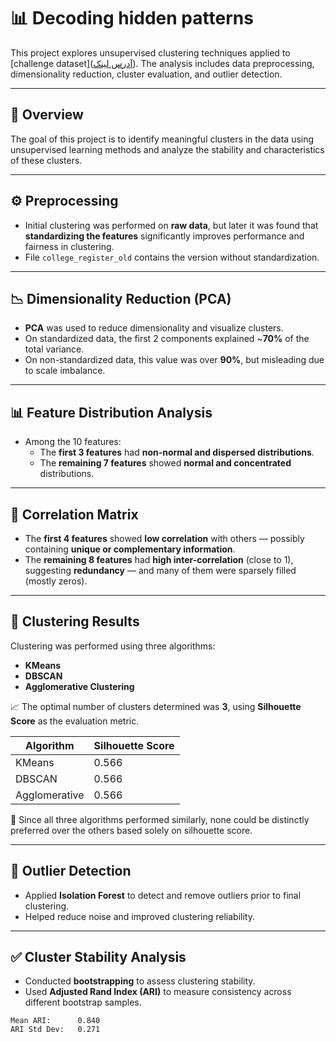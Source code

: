 # 📊 Decoding hidden patterns

This project explores unsupervised clustering techniques applied to [challenge dataset]([آدرس لینک](https://github.com/zall-e/ML_rahnemacollege/blob/main/challenge.txt)). The analysis includes data preprocessing, dimensionality reduction, cluster evaluation, and outlier detection.

---

## 📌 Overview

The goal of this project is to identify meaningful clusters in the data using unsupervised learning methods and analyze the stability and characteristics of these clusters.

---

## ⚙️ Preprocessing

- Initial clustering was performed on **raw data**, but later it was found that **standardizing the features** significantly improves performance and fairness in clustering.
- File `college_register_old` contains the version without standardization.

---

## 📉 Dimensionality Reduction (PCA)

- **PCA** was used to reduce dimensionality and visualize clusters.
- On standardized data, the first 2 components explained ~**70%** of the total variance.
- On non-standardized data, this value was over **90%**, but misleading due to scale imbalance.

---

## 📊 Feature Distribution Analysis

- Among the 10 features:
  - The **first 3 features** had **non-normal and dispersed distributions**.
  - The **remaining 7 features** showed **normal and concentrated** distributions.

---

## 🔗 Correlation Matrix

- The **first 4 features** showed **low correlation** with others — possibly containing **unique or complementary information**.
- The **remaining 8 features** had **high inter-correlation** (close to 1), suggesting **redundancy** — and many of them were sparsely filled (mostly zeros).

---

## 🧩 Clustering Results

Clustering was performed using three algorithms:

- **KMeans**
- **DBSCAN**
- **Agglomerative Clustering**

📈 The optimal number of clusters determined was **3**, using **Silhouette Score** as the evaluation metric.

| Algorithm       | Silhouette Score |
|----------------|------------------|
| KMeans          | 0.566            |
| DBSCAN          | 0.566            |
| Agglomerative   | 0.566            |

📝 Since all three algorithms performed similarly, none could be distinctly preferred over the others based solely on silhouette score.

---

## 🚨 Outlier Detection

- Applied **Isolation Forest** to detect and remove outliers prior to final clustering.
- Helped reduce noise and improved clustering reliability.

---

## ✅ Cluster Stability Analysis

- Conducted **bootstrapping** to assess clustering stability.
- Used **Adjusted Rand Index (ARI)** to measure consistency across different bootstrap samples.

```text
Mean ARI:      0.840
ARI Std Dev:   0.271
